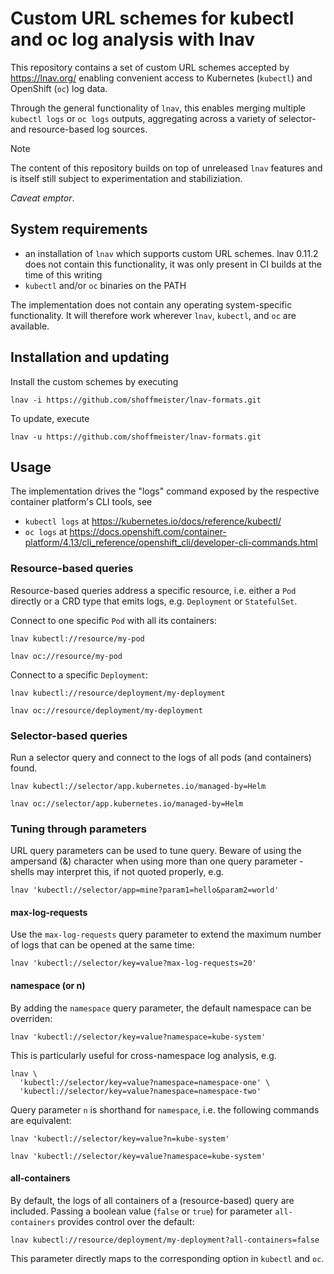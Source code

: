 # Custom URL schemes for kubectl and oc log analysis with lnav

This repository contains a set of custom URL schemes accepted by <https://lnav.org/> enabling convenient access to Kubernetes (`kubectl`) and OpenShift (`oc`) log data.

Through the general functionality of `lnav`, this enables merging multiple `kubectl logs` or `oc logs` outputs, aggregating across
a variety of selector- and resource-based log sources.

> [!NOTE]
> The content of this repository builds on top
> of unreleased `lnav` features and is itself
> still subject to experimentation and stabiliziation.
>
> _Caveat emptor_.

## System requirements

* an installation of `lnav` which supports custom URL schemes. lnav 0.11.2 does not contain this functionality, it was only present in CI builds at the time of this writing
* `kubectl` and/or `oc` binaries on the PATH

The implementation does not contain any operating system-specific functionality. It will therefore work wherever `lnav`, `kubectl`, and `oc` are available.

## Installation and updating

Install the custom schemes by executing

```shell
lnav -i https://github.com/shoffmeister/lnav-formats.git
```

To update, execute

```shell
lnav -u https://github.com/shoffmeister/lnav-formats.git
```

## Usage

The implementation drives the "logs" command exposed by the
respective container platform's CLI tools, see

* `kubectl logs` at <https://kubernetes.io/docs/reference/kubectl/>
* `oc logs` at <https://docs.openshift.com/container-platform/4.13/cli_reference/openshift_cli/developer-cli-commands.html>

### Resource-based queries

Resource-based queries address a specific resource, i.e. either a `Pod` directly
or a CRD type that emits logs, e.g. `Deployment` or `StatefulSet`.

Connect to one specific `Pod` with all its containers:

```shell
lnav kubectl://resource/my-pod
```

```shell
lnav oc://resource/my-pod
```

Connect to a specific `Deployment`:

```shell
lnav kubectl://resource/deployment/my-deployment
```

```shell
lnav oc://resource/deployment/my-deployment
```

### Selector-based queries

Run a selector query and connect to the logs of all pods (and containers)
found.

```shell
lnav kubectl://selector/app.kubernetes.io/managed-by=Helm
```

```shell
lnav oc://selector/app.kubernetes.io/managed-by=Helm
```

### Tuning through parameters

URL query parameters can be used to tune query. Beware
of using the ampersand (&) character when using more than
one query parameter - shells may interpret this, if not
quoted properly, e.g.

```shell
lnav 'kubectl://selector/app=mine?param1=hello&param2=world'
```

#### max-log-requests

Use the `max-log-requests` query parameter to extend
the maximum number of logs that can be opened at the
same time:

```shell
lnav 'kubectl://selector/key=value?max-log-requests=20'
```

#### namespace (or n)

By adding the `namespace` query parameter, the default namespace
can be overriden:

```shell
lnav 'kubectl://selector/key=value?namespace=kube-system'
```

This is particularly useful for cross-namespace log analysis,
e.g.

```shell
lnav \
  'kubectl://selector/key=value?namespace=namespace-one' \
  'kubectl://selector/key=value?namespace=namespace-two'
```

Query parameter `n` is shorthand for `namespace`, i.e. the
following commands are equivalent:

```shell
lnav 'kubectl://selector/key=value?n=kube-system'

lnav 'kubectl://selector/key=value?namespace=kube-system'
```

#### all-containers

By default, the logs of all containers of a (resource-based) query are
included. Passing a boolean value (`false` or `true`) for parameter
`all-containers` provides control over
the default:

```shell
lnav kubectl://resource/deployment/my-deployment?all-containers=false
```

This parameter directly maps to the corresponding option in `kubectl`
and `oc`.
